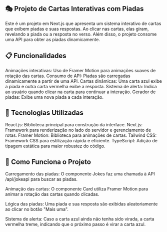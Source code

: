 ## 🎭 Projeto de Cartas Interativas com Piadas
Este é um projeto em Next.js que apresenta um sistema interativo de cartas que exibem piadas e suas respostas. Ao clicar nas cartas, elas giram, revelando a piada ou a resposta no verso. Além disso, o projeto consome uma API para obter as piadas dinamicamente.

## 📋 Funcionalidades
Animações interativas: Uso de Framer Motion para animações suaves de rotação das cartas.
Consumo de API: Piadas são carregadas dinamicamente a partir de uma API.
Cartas dinâmicas: Uma carta azul exibe a piada e outra carta vermelha exibe a resposta.
Sistema de alerta: Indica ao usuário quando clicar na carta para continuar a interação.
Gerador de piadas: Exibe uma nova piada a cada interação.

## 🚀 Tecnologias Utilizadas
React.js: Biblioteca principal para construção da interface.
Next.js: Framework para renderização no lado do servidor e gerenciamento de rotas.
Framer Motion: Biblioteca para animações de cartas.
Tailwind CSS: Framework CSS para estilização rápida e eficiente.
TypeScript: Adição de tipagem estática para maior robustez do código.


## 🔧 Como Funciona o Projeto
Carregamento das piadas:
O componente Jokes faz uma chamada à API /api/jokeapi para buscar as piadas.

Animação das cartas:
O componente Card utiliza Framer Motion para animar a rotação das cartas quando clicadas.

Lógica das piadas:
Uma piada e sua resposta são exibidas aleatoriamente ao clicar no botão "Mais uma".

Sistema de alerta:
Caso a carta azul ainda não tenha sido virada, a carta vermelha treme, indicando que o próximo passo é virar a carta azul.
